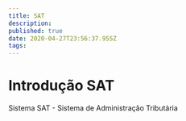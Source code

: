 ```yaml
---
title: SAT
description: 
published: true
date: 2020-04-27T23:56:37.955Z
tags: 
---
```


# Introdução SAT
Sistema SAT - Sistema de Administração Tributária